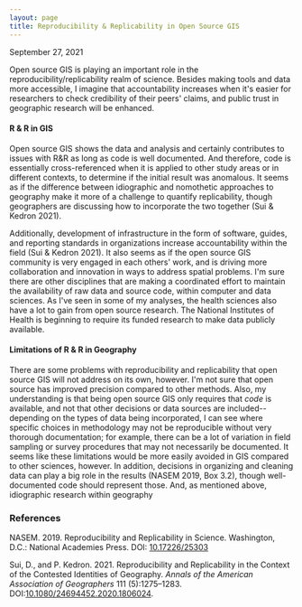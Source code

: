 ```yaml
---
layout: page
title: Reproducibility & Replicability in Open Source GIS
---
```


September 27, 2021

Open source GIS is playing an important role in the reproducibility/replicability realm of science. Besides making tools and data more accessible, I imagine that accountability increases when it's easier for researchers to check credibility of their peers' claims, and public trust in geographic research will be enhanced.

#### R & R in GIS 
 
Open source GIS shows the data and analysis and certainly contributes to issues with R&R as long as code is well documented. And therefore, code is essentially cross-referenced when it is applied to other study areas or in different contexts, to determine if the initial result was anomalous. It seems as if the difference between idiographic and nomothetic approaches to geography make it more of a challenge to quantify replicability, though geographers are discussing how to incorporate the two together (Sui & Kedron 2021). 

Additionally, development of infrastructure in the form of software, guides, and reporting standards in organizations increase accountability within the field (Sui & Kedron 2021). It also seems as if the open source GIS community is very engaged in each others' work, and is driving more collaboration and innovation in ways to address spatial problems. I'm sure there are other disciplines that are making a coordinated effort to maintain the availability of raw data and source code, within computer and data sciences. As I've seen in some of my analyses, the health sciences also have a lot to gain from open source research. The National Institutes of Health is beginning to require its funded research to make data publicly available. 

#### Limitations of R & R in Geography

There are some problems with reproducibility and replicability that open source GIS will not address on its own, however. I'm not sure that open source has improved precision compared to other methods. Also, my understanding is that being open source GIS only requires that *code* is available, and not that other decisions or data sources are included--depending on the types of data being incorporated, I can see where specific choices in methodology may not be reproducible without very thorough documentation; for example, there can be a lot of variation in field sampling or survey procedures that may not necessarily be documented. It seems like these limitations would be more easily avoided in GIS compared to other sciences, however. In addition, decisions in organizing and cleaning data can play a big role in the results (NASEM 2019, Box 3.2), though well-documented code should represent those. And, as mentioned above,  idiographic research within geography  

### References

NASEM. 2019. Reproducibility and Replicability in Science. Washington, D.C.: National Academies Press. DOI: [10.17226/25303](10.17226/25303)

Sui, D., and P. Kedron. 2021. Reproducibility and Replicability in the Context of the Contested Identities of Geography. *Annals of the American Association of Geographers* 111 (5):1275–1283. DOI:[10.1080/24694452.2020.1806024](10.1080/24694452.2020.1806024).
